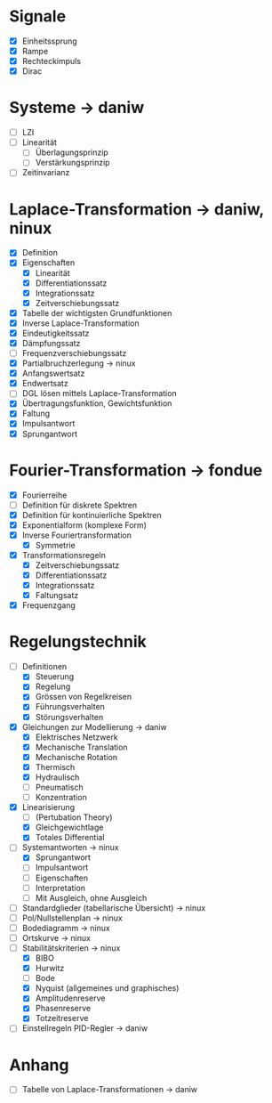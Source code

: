 # Signale
  - [x] Einheitssprung
  - [x] Rampe
  - [x] Rechteckimpuls
  - [x] Dirac 

# Systeme -> daniw
  - [ ] LZI
  - [ ] Linearität 
    - [ ] Überlagungsprinzip
    - [ ] Verstärkungsprinzip
  - [ ] Zeitinvarianz

# Laplace-Transformation -> daniw, ninux
  - [x] Definition
  - [x] Eigenschaften 
    - [x] Linearität
    - [x] Differentiationssatz
    - [x] Integrationssatz
    - [x] Zeitverschiebungssatz
  - [x] Tabelle der wichtigsten Grundfunktionen
  - [x] Inverse Laplace-Transformation
  - [x] Eindeutigkeitssatz
  - [x] Dämpfungssatz
  - [ ] Frequenzverschiebungssatz
  - [x] Partialbruchzerlegung -> ninux
  - [x] Anfangswertsatz
  - [x] Endwertsatz 
  - [ ] DGL lösen mittels Laplace-Transformation
  - [x] Übertragungsfunktion, Gewichtsfunktion
  - [x] Faltung
  - [x] Impulsantwort
  - [x] Sprungantwort

# Fourier-Transformation -> fondue
  - [x] Fourierreihe 
  - [ ] Definition für diskrete Spektren
  - [x] Definition für kontinuierliche Spektren
  - [x] Exponentialform (komplexe Form)
  - [x] Inverse Fouriertransformation
    - [x] Symmetrie
  - [x] Transformationsregeln
    - [x] Zeitverschiebungssatz
    - [x] Differentiationssatz
    - [x] Integrationssatz
    - [x] Faltungsatz
  - [x] Frequenzgang

# Regelungstechnik
  - [ ] Definitionen
    - [x] Steuerung
    - [x] Regelung
    - [x] Grössen von Regelkreisen
    - [x] Führungsverhalten
    - [x] Störungsverhalten
  - [x] Gleichungen zur Modellierung -> daniw
    - [x] Elektrisches Netzwerk
    - [x] Mechanische Translation
    - [x] Mechanische Rotation
    - [x] Thermisch
    - [x] Hydraulisch
    - [ ] Pneumatisch
    - [ ] Konzentration
  - [x] Linearisierung
    - [ ] (Pertubation Theory)
    - [x] Gleichgewichtlage
    - [x] Totales Differential
  - [ ] Systemantworten -> ninux
    - [x] Sprungantwort
    - [ ] Impulsantwort
    - [ ] Eigenschaften
    - [ ] Interpretation
    - [ ] Mit Ausgleich, ohne Ausgleich
  - [ ] Standardglieder (tabellarische Übersicht) -> ninux
  - [ ] Pol/Nullstellenplan -> ninux
  - [ ] Bodediagramm -> ninux
  - [ ] Ortskurve -> ninux
  - [ ] Stabilitätskriterien -> ninux
    - [x] BIBO
    - [x] Hurwitz
    - [ ] Bode
    - [x] Nyquist (allgemeines und graphisches)
    - [x] Amplitudenreserve
    - [x] Phasenreserve
    - [x] Totzeitreserve
  - [ ] Einstellregeln PID-Regler -> daniw

# Anhang
  - [ ] Tabelle von Laplace-Transformationen -> daniw
